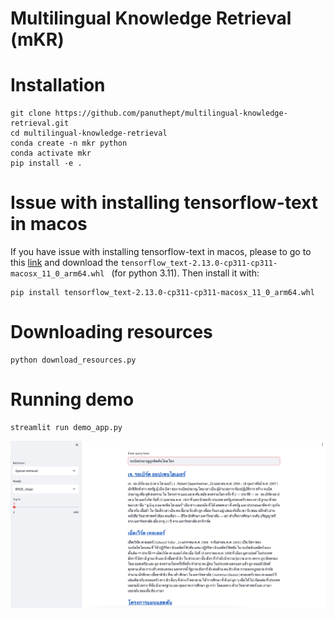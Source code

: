 # Multilingual Knowledge Retrieval (mKR)

# Installation
```
git clone https://github.com/panuthept/multilingual-knowledge-retrieval.git
cd multilingual-knowledge-retrieval
conda create -n mkr python
conda activate mkr
pip install -e .
```

# Issue with installing tensorflow-text in macos
If you have issue with installing tensorflow-text in macos, please to go to this [link](https://github.com/sun1638650145/Libraries-and-Extensions-for-TensorFlow-for-Apple-Silicon/releases) and download the `tensorflow_text-2.13.0-cp311-cp311-macosx_11_0_arm64.whl
` (for python 3.11). Then install it with:
```
pip install tensorflow_text-2.13.0-cp311-cp311-macosx_11_0_arm64.whl
```


# Downloading resources
```
python download_resources.py
```

# Running demo
```
streamlit run demo_app.py
```
![](/demo_result.png)